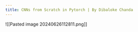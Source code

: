 ```yaml
---
title: CNNs from Scratch in Pytorch | By Dibaloke Chanda
---
```


![[Pasted image 20240626112811.png]]